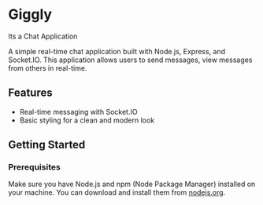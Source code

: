 # Giggly
Its a Chat Application

A simple real-time chat application built with Node.js, Express, and Socket.IO. This application allows users to send messages, view messages from others in real-time.

## Features

- Real-time messaging with Socket.IO
- Basic styling for a clean and modern look

## Getting Started

### Prerequisites

Make sure you have Node.js and npm (Node Package Manager) installed on your machine. You can download and install them from [nodejs.org](https://nodejs.org/).



